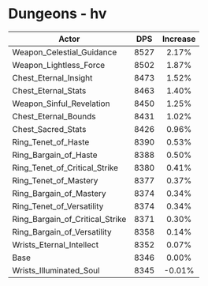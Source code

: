 # Dungeons - hv
| Actor | DPS | Increase |
|---|:---:|:---:|
|Weapon_Celestial_Guidance|8527|2.17%|
|Weapon_Lightless_Force|8502|1.87%|
|Chest_Eternal_Insight|8473|1.52%|
|Chest_Eternal_Stats|8463|1.40%|
|Weapon_Sinful_Revelation|8450|1.25%|
|Chest_Eternal_Bounds|8431|1.02%|
|Chest_Sacred_Stats|8426|0.96%|
|Ring_Tenet_of_Haste|8390|0.53%|
|Ring_Bargain_of_Haste|8388|0.50%|
|Ring_Tenet_of_Critical_Strike|8380|0.41%|
|Ring_Tenet_of_Mastery|8377|0.37%|
|Ring_Bargain_of_Mastery|8374|0.34%|
|Ring_Tenet_of_Versatility|8374|0.34%|
|Ring_Bargain_of_Critical_Strike|8371|0.30%|
|Ring_Bargain_of_Versatility|8358|0.14%|
|Wrists_Eternal_Intellect|8352|0.07%|
|Base|8346|0.00%|
|Wrists_Illuminated_Soul|8345|-0.01%|
